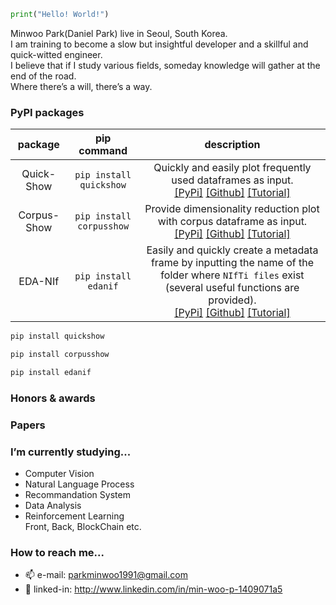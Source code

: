 ```python
print("Hello! World!")
```

Minwoo Park(Daniel Park) live in Seoul, South Korea.
<BR>
I am training to become a slow but insightful developer and a skillful and quick-witted engineer. <br>
I believe that if I study various fields, someday knowledge will gather at the end of the road. <Br>
Where there’s a will, there’s a way. <Br>


  
### PyPI packages

  
  |package | pip command | description |
  |:--:|:--:|:--:|
  |Quick-Show| `pip install quickshow` | Quickly and easily plot frequently used dataframes as input. <br> [[PyPi]](https://pypi.org/project/quickshow/) [[Github]](https://github.com/DSDanielPark/corpus-show) [[Tutorial]](https://github.com/DSDanielPark/quick-show/blob/main/tutorial/tutorial.ipynb)|
  |Corpus-Show| `pip install corpusshow` |Provide dimensionality reduction plot with corpus dataframe as input. <br> [[PyPi]](https://pypi.org/project/corpusshow/) [[Github]](https://github.com/DSDanielPark/corpus-show) [[Tutorial]](https://github.com/DSDanielPark/corpus-show/blob/main/tutorials/corpusshow_tutorial.ipynb) |
  |EDA-NIf| `pip install edanif` |Easily and quickly create a metadata frame by inputting the name of the folder where `NIfTi files` exist (several useful functions are provided). <br> [[PyPi]](https://pypi.org/project/edanif/) [[Github]](https://github.com/DSDanielPark/EDA-NIf) [[Tutorial]](https://github.com/DSDanielPark/EDA-NIf/blob/main/tutorials/edanif_tutorial.ipynb)|
  
```bash
pip install quickshow

pip install corpusshow

pip install edanif
```  
  
### Honors & awards
  
  
### Papers

### I’m currently studying...
- Computer Vision
- Natural Language Process
- Recommandation System
- Data Analysis
- Reinforcement Learning
<br> Front, Back, BlockChain etc. 

### How to reach me...
- 📫 e-mail: parkminwoo1991@gmail.com
- 💬 linked-in: http://www.linkedin.com/in/min-woo-p-1409071a5
